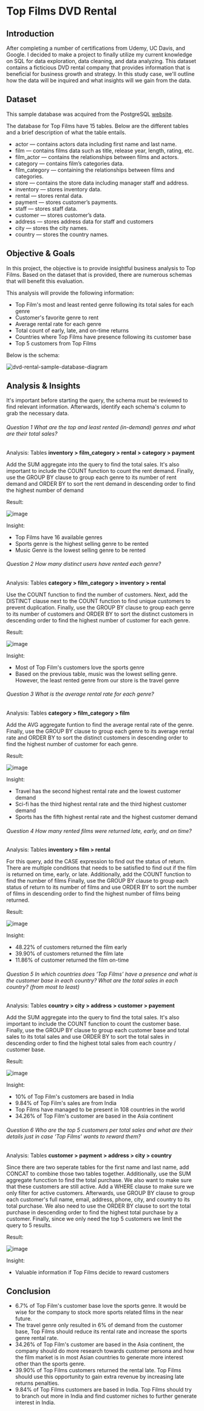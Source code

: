 # Top Films DVD Rental

## Introduction
After completing a number of certifications from Udemy, UC Davis, and Google. I decided to make a project to finally utilize my current knowledge on SQL for data exploration, data cleaning, and data analyzing. This dataset contains a ficticious DVD rental company that provides information that is beneficial for business growth and strategy. In this study case, we'll outline how the data will be inquired and what insights will we gain from the data. 

## Dataset 
This sample database was acquired from the PostgreSQL [website](https://www.postgresqltutorial.com/postgresql-getting-started/postgresql-sample-database/).

The database for Top Films have 15 tables. Below are the different tables and a brief description of what the table entails. 

* actor — contains actors data including first name and last name.
* film — contains films data such as title, release year, length, rating, etc.
* film_actor — contains the relationships between films and actors.
* category — contains film’s categories data.
* film_category — containing the relationships between films and categories.
* store — contains the store data including manager staff and address.
* inventory — stores inventory data.
* rental — stores rental data.
* payment — stores customer’s payments.
* staff — stores staff data.
* customer — stores customer’s data.
* address — stores address data for staff and customers
* city — stores the city names.
* country — stores the country names.

## Objective & Goals 

In this project, the objective is to provide insightful business analysis to Top Films. Based on the dataset that is provided, there are numerous schemas that will benefit this evaluation.

This analysis will provide the following information:
* Top Film's most and least rented genre following its total sales for each genre
* Customer's favorite genre to rent
* Average rental rate for each genre
* Total count of early, late, and on-time returns 
* Countries where Top Films have presence following its customer base
* Top 5 customers from Top Films

Below is the schema:

![dvd-rental-sample-database-diagram](https://user-images.githubusercontent.com/102846044/205462973-29e670de-6a34-418c-a609-f98dcd0e6395.png)

## Analysis & Insights

It's important before starting the query, the schema must be reviewed to find relevant information. Afterwards, identify each schema's column to grab the necessary data.

###### Question 1 What are the top and least rented (in-demand) genres and what are their total sales? 

Analysis: Tables **inventory > film_category > rental > category > payment** 

Add the SUM aggregate into the query to find the total sales. 
It's also important to include the COUNT function to count the rent demand. 
Finally, use the GROUP BY clause to group each genre to its number of rent demand and ORDER BY to sort the rent demand in descending order to find the highest number of demand

Result: 

![image](https://user-images.githubusercontent.com/102846044/205466458-a6c39e95-96e2-4e3c-8446-36d720a18a8b.png)

Insight: 
* Top Films have 16 available genres
* Sports genre is the highest selling genre to be rented
* Music Genre is the lowest selling genre to be rented 

###### Question 2 How many distinct users have rented each genre?

Analysis: Tables **category > film_category > inventory > rental** 

Use the COUNT function to find the number of customers. 
Next, add the DISTINCT clause next to the COUNT function to find unique customers to prevent duplication.
Finally, use the GROUP BY clause to group each genre to its number of customers and ORDER BY to sort the distinct customers in descending order to find the highest number of customer for each genre. 

Result: 

![image](https://user-images.githubusercontent.com/102846044/205467668-60772d2f-7025-4ba0-b053-cf38195467ee.png)

Insight: 
* Most of Top Film's customers love the sports genre
* Based on the previous table, music was the lowest selling genre. However, the least rented genre from our store is the travel genre

###### Question 3 What is the average rental rate for each genre? 

Analysis: Tables **category > film_category > film** 

Add the AVG aggregate funtion to find the average rental rate of the genre. 
Finally, use the GROUP BY clause to group each genre to its average rental rate and ORDER BY to sort the distinct customers in descending order to find the highest number of customer for each genre. 

Result: 

![image](https://user-images.githubusercontent.com/102846044/205468229-dcadb4e0-2132-4765-8a1a-1ff846b2dd88.png)

Insight: 
* Travel has the second highest rental rate and the lowest customer demand
* Sci-fi has the third highest rental rate and the third highest customer demand 
* Sports has the fifth highest rental rate and the highest customer demand 

###### Question 4 How many rented films were returned late, early, and on time?

Analysis: Tables **inventory > film > rental** 

For this query, add the CASE expression to find out the status of return. There are multiple conditions that needs to be satisfied to find out if the film is returned on time, early, or late.
Additionally, add the COUNT function to find the number of films
Finally, use the GROUP BY clause to group each status of return to its number of films and use ORDER BY to sort the number of films in descending order to find the highest number of films being returned. 

Result:

![image](https://user-images.githubusercontent.com/102846044/205518866-64f70129-42f6-4401-b702-959ad5285118.png)

Insight: 
* 48.22% of customers returned the film early 
* 39.90% of customers returned the film late 
* 11.86% of customer returned the film on-time 

###### Question 5 In which countries does ’Top Films’ have a presence and what is the customer base in each country? What are the total sales in each country? (from most to least)

Analysis: Tables **country > city > address > customer > payement**

Add the SUM aggregate into the query to find the total sales. 
It's also important to include the COUNT function to count the customer base. 
Finally, use the GROUP BY clause to group each customer base and total sales to its total sales and use ORDER BY to sort the total sales in descending order to find the highest total sales from each country / customer base.

Result: 

![image](https://user-images.githubusercontent.com/102846044/205519911-26f0a144-84ba-4e00-9505-2d5d100c1a6f.png)

Insight: 
* 10% of Top Film's customers are based in India 
* 9.84% of Top Film's sales are from India
* Top Films have managed to be present in 108 countries in the world 
* 34.26% of Top Film's customer are based in the Asia continent 

###### Question 6 Who are the top 5 customers per total sales and what are their details just in case ‘Top Films’ wants to reward them?

Analysis: Tables **customer > payment > address > city > country**

Since there are two seperate tables for the first name and last name, add CONCAT to combine those two tables together.
Additionally, use the SUM aggregate funcction to find the total purchase. We also want to make sure that these customers
are still active. Add a WHERE clause to make sure we only filter for active customers. 
Afterwards, use GROUP BY clause to group each customer's full name, email, address, phone, city, and country to its total purchase.
We also need to use the ORDER BY clause to sort the total purchase in descending order to find the highest total purchase by a customer. 
Finally, since we only need the top 5 customers we limit the query to 5 results. 

Result:

![image](https://user-images.githubusercontent.com/102846044/205759012-5366396c-edbf-4633-9ab6-d995eb23fdb5.png)

Insight: 
* Valuable information if Top Films decide to reward customers 

## Conclusion 

* 6.7% of Top Film's customer base love the sports genre. It would be wise for the company to stock more sports related films in the near future. 
* The travel genre only resulted in 6% of demand from the customer base, Top Films should reduce its rental rate and increase the sports genre rental rate. 
* 34.26% of Top Film's customer are based in the Asia continent, the company should do more research towards customer persona and how the film market is in most Asian countries to generate more interest other than the sports genre. 
* 39.90% of Top Films customers returned the rental late. Top Films should use this opportunity to gain extra revenue by increasing late returns penalties.
* 9.84% of Top Films customers are based in India. Top Films should try to branch out more in India and find customer niches to further generate interest in India.

